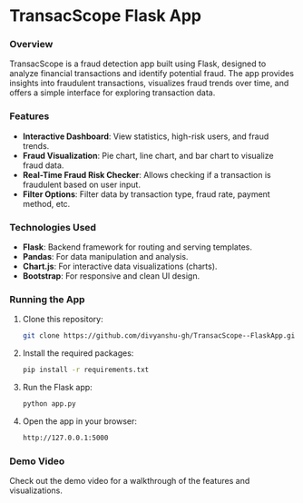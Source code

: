 # TransacScope Flask App

### Overview
TransacScope is a fraud detection app built using Flask, designed to analyze financial transactions and identify potential fraud. The app provides insights into fraudulent transactions, visualizes fraud trends over time, and offers a simple interface for exploring transaction data.

### Features
- **Interactive Dashboard**: View statistics, high-risk users, and fraud trends.
- **Fraud Visualization**: Pie chart, line chart, and bar chart to visualize fraud data.
- **Real-Time Fraud Risk Checker**: Allows checking if a transaction is fraudulent based on user input.
- **Filter Options**: Filter data by transaction type, fraud rate, payment method, etc.

### Technologies Used
- **Flask**: Backend framework for routing and serving templates.
- **Pandas**: For data manipulation and analysis.
- **Chart.js**: For interactive data visualizations (charts).
- **Bootstrap**: For responsive and clean UI design.

### Running the App
1. Clone this repository:
    ```bash
    git clone https://github.com/divyanshu-gh/TransacScope--FlaskApp.git
    ```

2. Install the required packages:
    ```bash
    pip install -r requirements.txt
    ```

3. Run the Flask app:
    ```bash
    python app.py
    ```

4. Open the app in your browser:
    ```bash
    http://127.0.0.1:5000
    ```

### Demo Video
Check out the demo video for a walkthrough of the features and visualizations.
